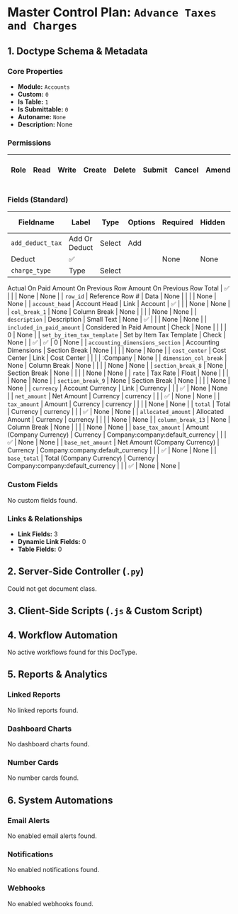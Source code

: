 # Master Control Plan: `Advance Taxes and Charges`

## 1. Doctype Schema & Metadata

### Core Properties
- **Module:** `Accounts`
- **Custom:** `0`
- **Is Table:** `1`
- **Is Submittable:** `0`
- **Autoname:** `None`
- **Description:** None

### Permissions
| Role | Read | Write | Create | Delete | Submit | Cancel | Amend | Report | Import | Export | Print | Email | Share | Set User Perms |
|---|---|---|---|---|---|---|---|---|---|---|---|---|---|---|


### Fields (Standard)
| Fieldname | Label | Type | Options | Required | Hidden | Read Only | Default | Description |
|---|---|---|---|---|---|---|---|---|
| `add_deduct_tax` | Add Or Deduct | Select | Add
Deduct | ✅ |  |  | None | None |
| `charge_type` | Type | Select | 
Actual
On Paid Amount
On Previous Row Amount
On Previous Row Total | ✅ |  |  | None | None |
| `row_id` | Reference Row # | Data | None |  |  |  | None | None |
| `account_head` | Account Head | Link | Account | ✅ |  |  | None | None |
| `col_break_1` | None | Column Break | None |  |  |  | None | None |
| `description` | Description | Small Text | None | ✅ |  |  | None | None |
| `included_in_paid_amount` | Considered In Paid Amount | Check | None |  |  |  | 0 | None |
| `set_by_item_tax_template` | Set by Item Tax Template | Check | None |  | ✅ | ✅ | 0 | None |
| `accounting_dimensions_section` | Accounting Dimensions | Section Break | None |  |  |  | None | None |
| `cost_center` | Cost Center | Link | Cost Center |  |  |  | :Company | None |
| `dimension_col_break` | None | Column Break | None |  |  |  | None | None |
| `section_break_8` | None | Section Break | None |  |  |  | None | None |
| `rate` | Tax Rate | Float | None |  |  |  | None | None |
| `section_break_9` | None | Section Break | None |  |  |  | None | None |
| `currency` | Account Currency | Link | Currency |  |  | ✅ | None | None |
| `net_amount` | Net Amount | Currency | currency |  |  | ✅ | None | None |
| `tax_amount` | Amount | Currency | currency |  |  |  | None | None |
| `total` | Total | Currency | currency |  |  | ✅ | None | None |
| `allocated_amount` | Allocated Amount | Currency | currency |  |  |  | None | None |
| `column_break_13` | None | Column Break | None |  |  |  | None | None |
| `base_tax_amount` | Amount (Company Currency) | Currency | Company:company:default_currency |  |  | ✅ | None | None |
| `base_net_amount` | Net Amount (Company Currency) | Currency | Company:company:default_currency |  |  | ✅ | None | None |
| `base_total` | Total (Company Currency) | Currency | Company:company:default_currency |  |  | ✅ | None | None |


### Custom Fields
No custom fields found.


### Links & Relationships
- **Link Fields:** 3
- **Dynamic Link Fields:** 0
- **Table Fields:** 0

## 2. Server-Side Controller (`.py`)
Could not get document class.


## 3. Client-Side Scripts (`.js` & Custom Script)




## 4. Workflow Automation
No active workflows found for this DocType.


## 5. Reports & Analytics
### Linked Reports
No linked reports found.


### Dashboard Charts
No dashboard charts found.


### Number Cards
No number cards found.


## 6. System Automations
### Email Alerts
No enabled email alerts found.


### Notifications
No enabled notifications found.


### Webhooks
No enabled webhooks found.

